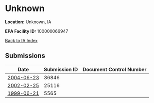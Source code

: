 # Unknown

**Location:** Unknown, IA

**EPA Facility ID:** 100000066947

[Back to IA Index](../../index.md)

## Submissions

| Date | Submission ID | Document Control Number |
|------|--------------|-------------------------|
| [2004-06-23](submissions/36846.md) | 36846 |  |
| [2002-02-25](submissions/25116.md) | 25116 |  |
| [1999-06-21](submissions/5565.md) | 5565 |  |
